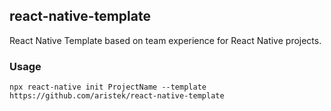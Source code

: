 ## react-native-template

React Native Template based on team experience for React Native projects.

### Usage

```
npx react-native init ProjectName --template https://github.com/aristek/react-native-template
```
